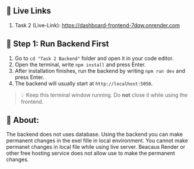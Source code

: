 ## 🧰 Live Links
1. Task 2 (Live-Link): https://dashboard-frontend-7dqw.onrender.com

## 🔧 Step 1: Run Backend First

1. Go to `cd "Task 2 Backend"` folder and open it in your code editor.
2. Open the terminal, write `npm install` and press Enter.
3. After installation finishes, run the backend by writing `npm run dev` and press Enter.
4. The backend will usually start at `http://localhost:5050`.

> 💡 Keep this terminal window running. Do **not** close it while using the frontend.

## 🔧 About:
The backend does not uses database.
Using the backend you can make permanent changes in the exel fille in local environment.
You cannot make permanet changes in local file while using live server. Beacaus Render or other free hosting service does not allow use to make the permanent changes.
